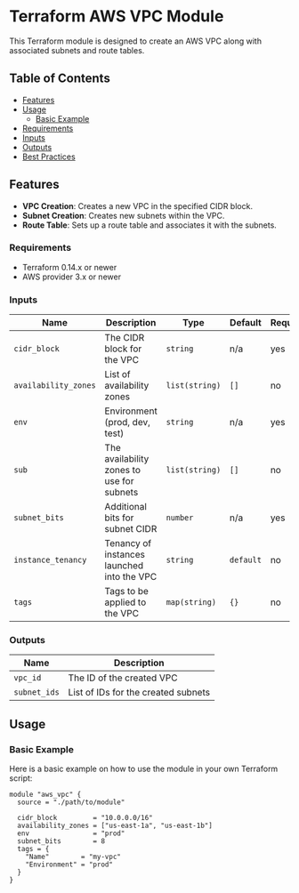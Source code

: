 # Terraform AWS VPC Module

This Terraform module is designed to create an AWS VPC along with associated subnets and route tables.

## Table of Contents

- [Features](#features)
- [Usage](#usage)
  - [Basic Example](#basic-example)
- [Requirements](#requirements)
- [Inputs](#inputs)
- [Outputs](#outputs)
- [Best Practices](#best-practices)

## Features

- **VPC Creation**: Creates a new VPC in the specified CIDR block.
- **Subnet Creation**: Creates new subnets within the VPC.
- **Route Table**: Sets up a route table and associates it with the subnets.



### Requirements

- Terraform 0.14.x or newer
- AWS provider 3.x or newer

### Inputs

| Name                  | Description                                   | Type          | Default   | Required |
|-----------------------|-----------------------------------------------|---------------|-----------|----------|
| `cidr_block`          | The CIDR block for the VPC                    | `string`      | n/a       | yes      |
| `availability_zones`  | List of availability zones                    | `list(string)`| `[]`      | no       |
| `env`                 | Environment (prod, dev, test)                 | `string`      | n/a       | yes      |
| `sub`                 | The availability zones to use for subnets     | `list(string)`| `[]`      | no       |
| `subnet_bits`         | Additional bits for subnet CIDR               | `number`      | n/a       | yes      |
| `instance_tenancy`    | Tenancy of instances launched into the VPC    | `string`      | `default` | no       |
| `tags`                | Tags to be applied to the VPC                 | `map(string)` | `{}`      | no       |

### Outputs

| Name          | Description                              |
|---------------|------------------------------------------|
| `vpc_id`      | The ID of the created VPC                |
| `subnet_ids`  | List of IDs for the created subnets      |


## Usage

### Basic Example

Here is a basic example on how to use the module in your own Terraform script:

```hcl
module "aws_vpc" {
  source = "./path/to/module"

  cidr_block         = "10.0.0.0/16"
  availability_zones = ["us-east-1a", "us-east-1b"]
  env                = "prod"
  subnet_bits        = 8
  tags = {
    "Name"        = "my-vpc"
    "Environment" = "prod"
  }
}
